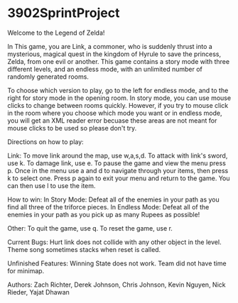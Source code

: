 # 3902SprintProject
Welcome to the Legend of Zelda!

In This game, you are Link, a commoner, who is suddenly thrust into a mysterious, magical quest in the kingdom of Hyrule to save the princess, Zelda, from one evil or another.
This game contains a story mode with three different levels, and an endless mode, with an unlimited number of randomly generated rooms.

To choose which version to play, go to the left for endless mode, and to the right for story mode in the opening room.
In story mode, you can use mouse clicks to change between rooms quickly. However, if you try to mouse click in the room where you choose which mode you want or 
in endless mode, you will get an XML reader error becuase these areas are not meant for mouse clicks to be used so please don't try.

Directions on how to play:

Link:
To move link around the map, use w,a,s,d.
To attack with link's sword, use k.
To damage link, use e.
To pause the game and view the menu press p.
Once in the menu use a and d to navigate through your items, then press k to select one.
Press p again to exit your menu and return to the game. 
You can then use l to use the item.

How to win:
In Story Mode: Defeat all of the enemies in your path as you find all three of the triforce pieces.
In Endless Mode: Defeat all of the enemies in your path as you pick up as many Rupees as possible!

Other:
To quit the game, use q.
To reset the game, use r.

Current Bugs:
Hurt link does not collide with any other object in the level.
Theme song sometimes stacks when reset is called.

Unfinished Features:
Winning State does not work.
Team did not have time for minimap.

Authors: Zach Richter, Derek Johnson, Chris Johnson, Kevin Nguyen, Nick Rieder, Yajat Dhawan
